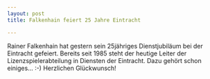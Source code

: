 ```yaml
---
layout: post
title: Falkenhain feiert 25 Jahre Eintracht

---
```


Rainer Falkenhain hat gestern sein 25jähriges Dienstjubiläum bei der Eintracht gefeiert. Bereits seit 1985 steht der heutige Leiter der Lizenzspielerabteilung in Diensten der Eintracht. Dazu gehört schon einiges... :-) Herzlichen Glückwunsch!


